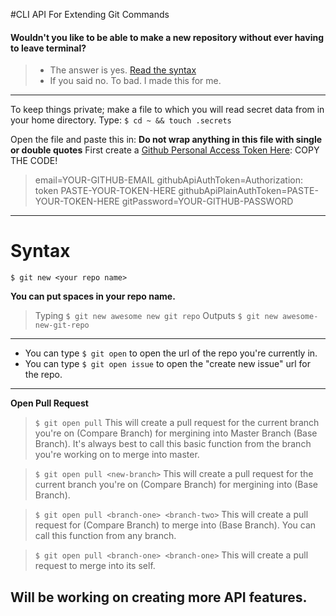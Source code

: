 #CLI API For Extending Git Commands

####  Wouldn't you like to be able to make a new repository without ever having to leave terminal?
> - The answer is yes. [Read the syntax](#syntax)
> - If you said no. To bad. I made this for me.

---
To keep things private; make a file to which you will read secret data from in your home directory.
Type: ``$ cd ~ && touch .secrets``

Open the file and paste this in:
**Do not wrap anything in this file with single or double quotes**
First create a [Github Personal Access Token Here](https://github.com/settings/tokens/new): COPY THE CODE!

> email=YOUR-GITHUB-EMAIL
githubApiAuthToken=Authorization: token PASTE-YOUR-TOKEN-HERE
githubApiPlainAuthToken=PASTE-YOUR-TOKEN-HERE
gitPassword=YOUR-GITHUB-PASSWORD

---
# Syntax
``$ git new <your repo name>``

**You can put spaces in your repo name.**
>Typing ``$ git new awesome new git repo``
Outputs ``$ git new awesome-new-git-repo``

---

- You can type ``$ git open`` to open the url of the repo you're currently in.
- You can type ``$ git open issue`` to open the "create new issue" url for the repo. 

---
**Open Pull Request**
> ``$ git open pull``
    This will create a pull request for the current branch you're on (Compare Branch)
    for mergining into Master Branch (Base Branch). It's always best to call this basic
    function from the branch you're working on to merge into master.
    
 > ``$ git open pull <new-branch>``
    This will create a pull request for the current branch you're on (Compare Branch)
    for mergining into <new-branch> (Base Branch).

> ``$ git open pull <branch-one> <branch-two>``
    This will create a pull request for <branch-two> (Compare Branch)
    to merge into <branch-one> (Base Branch). You can call this function from any branch.

> ``$ git open pull <branch-one> <branch-one>``
    This will create a pull request to merge into its self.



## Will be working on creating more API features. 

